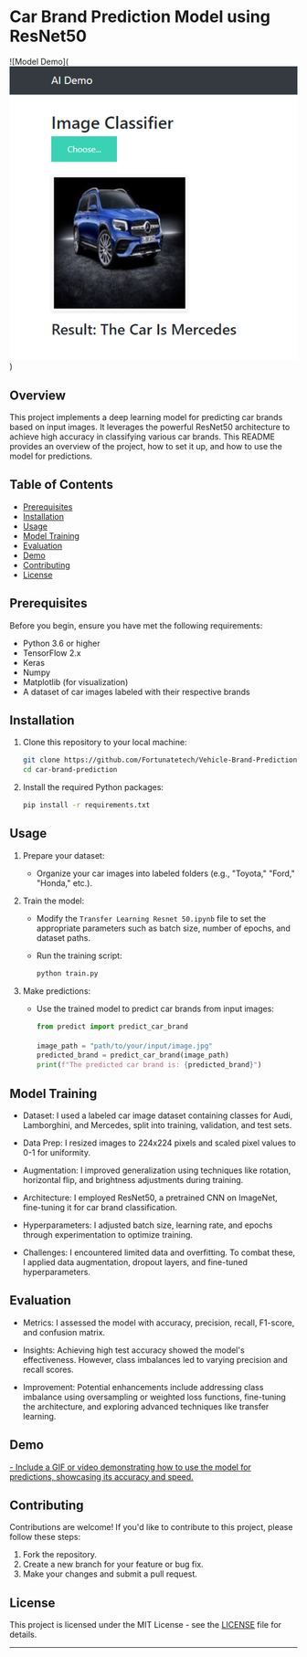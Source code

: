# Car Brand Prediction Model using ResNet50

![Model Demo](![Alt text](<car pred.png>))

## Overview

This project implements a deep learning model for predicting car brands based on input images. It leverages the powerful ResNet50 architecture to achieve high accuracy in classifying various car brands. This README provides an overview of the project, how to set it up, and how to use the model for predictions.

## Table of Contents

- [Prerequisites](#prerequisites)
- [Installation](#installation)
- [Usage](#usage)
- [Model Training](#model-training)
- [Evaluation](#evaluation)
- [Demo](#demo)
- [Contributing](#contributing)
- [License](#license)

## Prerequisites

Before you begin, ensure you have met the following requirements:

- Python 3.6 or higher
- TensorFlow 2.x
- Keras
- Numpy
- Matplotlib (for visualization)
- A dataset of car images labeled with their respective brands

## Installation

1. Clone this repository to your local machine:

   ```bash
   git clone https://github.com/Fortunatetech/Vehicle-Brand-Prediction-Deep-Learning-Project-with-Deployment.git
   cd car-brand-prediction
   ```

2. Install the required Python packages:

   ```bash
   pip install -r requirements.txt
   ```

## Usage

1. Prepare your dataset:

   - Organize your car images into labeled folders (e.g., "Toyota," "Ford," "Honda," etc.).

2. Train the model:

   - Modify the `Transfer Learning Resnet 50.ipynb` file to set the appropriate parameters such as batch size, number of epochs, and dataset paths.

   - Run the training script:

     ```bash
     python train.py
     ```

3. Make predictions:

   - Use the trained model to predict car brands from input images:

     ```python
     from predict import predict_car_brand

     image_path = "path/to/your/input/image.jpg"
     predicted_brand = predict_car_brand(image_path)
     print(f"The predicted car brand is: {predicted_brand}")
     ```

## Model Training

- Dataset: I used a labeled car image dataset containing classes for Audi, Lamborghini, and Mercedes, split into training, validation, and test sets.

- Data Prep: I resized images to 224x224 pixels and scaled pixel values to 0-1 for uniformity.

- Augmentation: I improved generalization using techniques like rotation, horizontal flip, and brightness adjustments during training.

- Architecture: I employed ResNet50, a pretrained CNN on ImageNet, fine-tuning it for car brand classification.

- Hyperparameters: I adjusted batch size, learning rate, and epochs through experimentation to optimize training.

- Challenges: I encountered limited data and overfitting. To combat these, I applied data augmentation, dropout layers, and fine-tuned hyperparameters.

## Evaluation

- Metrics: I assessed the model with accuracy, precision, recall, F1-score, and confusion matrix.

- Insights: Achieving high test accuracy showed the model's effectiveness. However, class imbalances led to varying precision and recall scores.

- Improvement: Potential enhancements include addressing class imbalance using oversampling or weighted loss functions, fine-tuning the architecture, and exploring advanced techniques like transfer learning.

## Demo

[- Include a GIF or video demonstrating how to use the model for predictions, showcasing its accuracy and speed.](https://github.com/Fortunatetech/Vehicle-Brand-Prediction-Deep-Learning-Project-with-Deployment/assets/104451288/6ba4bc0f-e19e-4b95-a88b-7110d976627b)

## Contributing

Contributions are welcome! If you'd like to contribute to this project, please follow these steps:

1. Fork the repository.
2. Create a new branch for your feature or bug fix.
3. Make your changes and submit a pull request.

## License

This project is licensed under the MIT License - see the [LICENSE](LICENSE) file for details.

---

